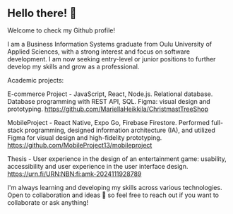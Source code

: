 

<h1 style="font-size: 24px;">Hello there! 👋</h1>



Welcome to check my Github profile!

I am a Business Information Systems graduate from Oulu University of Applied Sciences, 
with a strong interest and focus on software development. 
I am now seeking entry-level or junior positions to further develop my skills and grow as a professional.

Academic projects: 

E-commerce Project	- JavaScript, React, Node.js. Relational database. 
                     Database programming with REST API, SQL. 
                     Figma: visual design and prototyping.
		     https://github.com/MariellaHeikkila/ChristmastTreeShop

MobileProject	- React Native, Expo Go, Firebase Firestore. 
                Performed full-stack programming, designed information architecture (IA), 
                and utilized Figma for visual design and high-fidelity prototyping. 
https://github.com/MobileProject13/mobileproject

Thesis -	User experience in the design of an entertainment game: usability, accessibility and user experience in the user interface design.
	https://urn.fi/URN:NBN:fi:amk-2024111928789



 I'm always learning and developing my skills across various technologies. 
 Open to collaboration and ideas 🤝 so feel free to reach out if you want to collaborate or ask anything! 

<!---
MariellaHeikkila/MariellaHeikkila is a ✨ special ✨ repository because its `README.md` (this file) appears on your GitHub profile.
You can click the Preview link to take a look at your changes.
--->
